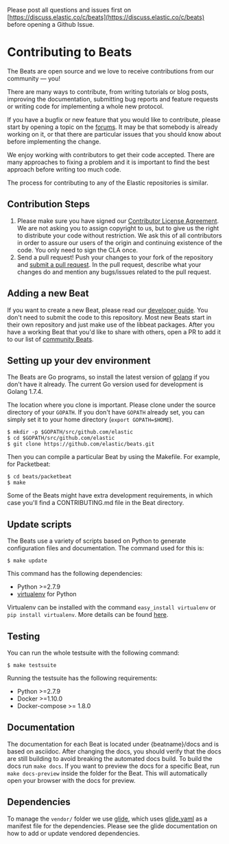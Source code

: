 Please post all questions and issues first on
[https://discuss.elastic.co/c/beats](https://discuss.elastic.co/c/beats)
before opening a Github Issue.

# Contributing to Beats

The Beats are open source and we love to receive contributions from our
community — you!

There are many ways to contribute, from writing tutorials or blog posts,
improving the documentation, submitting bug reports and feature requests or
writing code for implementing a whole new protocol.

If you have a bugfix or new feature that you would like to contribute, please
start by opening a topic on the [forums](https://discuss.elastic.co/c/beats).
It may be that somebody is already working on it, or that there are particular
issues that you should know about before implementing the change.

We enjoy working with contributors to get their code accepted. There are many
approaches to fixing a problem and it is important to find the best approach
before writing too much code.

The process for contributing to any of the Elastic repositories is similar.

## Contribution Steps

1. Please make sure you have signed our [Contributor License
   Agreement](https://www.elastic.co/contributor-agreement/). We are not
   asking you to assign copyright to us, but to give us the right to distribute
   your code without restriction. We ask this of all contributors in order to
   assure our users of the origin and continuing existence of the code. You
   only need to sign the CLA once.
2. Send a pull request! Push your changes to your fork of the repository and
   [submit a pull
   request](https://help.github.com/articles/using-pull-requests). In the pull
   request, describe what your changes do and mention any bugs/issues related
   to the pull request.


## Adding a new Beat

If you want to create a new Beat, please read our [developer
guide](https://www.elastic.co/guide/en/beats/libbeat/current/new-beat.html).
You don't need to submit the code to this repository. Most new Beats start in
their own repository and just make use of the libbeat packages. After you have
a working Beat that you'd like to share with others, open a PR to add it to our
list of [community
Beats](https://github.com/elastic/beats/blob/master/libbeat/docs/communitybeats.asciidoc).

## Setting up your dev environment

The Beats are Go programs, so install the latest version of
[golang](http://golang.org/) if you don't have it already. The current Go version
used for development is Golang 1.7.4.

The location where you clone is important. Please clone under the source
directory of your `GOPATH`. If you don't have `GOPATH` already set, you can
simply set it to your home directory (`export GOPATH=$HOME`).

    $ mkdir -p $GOPATH/src/github.com/elastic
    $ cd $GOPATH/src/github.com/elastic
    $ git clone https://github.com/elastic/beats.git

Then you can compile a particular Beat by using the Makefile. For example, for
Packetbeat:

    $ cd beats/packetbeat
    $ make

Some of the Beats might have extra development requirements, in which case you'll find a
CONTRIBUTING.md file in the Beat directory.

## Update scripts

The Beats use a variety of scripts based on Python to generate configuration files
and documentation. The command used for this is:

    $ make update

This command has the following dependencies:

* Python >=2.7.9
* [virtualenv](https://virtualenv.pypa.io/en/latest/) for Python

Virtualenv can be installed with the command `easy_install virtualenv` or `pip install virtualenv`.
More details can be found [here](https://virtualenv.pypa.io/en/latest/installation.html).


## Testing

You can run the whole testsuite with the following command:

    $ make testsuite

Running the testsuite has the following requirements:

* Python >=2.7.9
* Docker >=1.10.0
* Docker-compose >= 1.8.0


## Documentation

The documentation for each Beat is located under {beatname}/docs and is based on asciidoc. After changing the docs,
you should verify that the docs are still building to avoid breaking the automated docs build. To build the docs run
`make docs`. If you want to preview the docs for a specific Beat, run `make docs-preview`
inside the folder for the Beat. This will automatically open your browser with the docs for preview.


## Dependencies

To manage the `vendor/` folder we use
[glide](https://github.com/Masterminds/glide), which uses
[glide.yaml](glide.yaml) as a manifest file for the dependencies. Please see
the glide documentation on how to add or update vendored dependencies.

